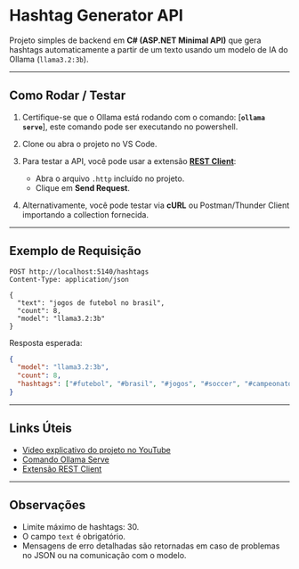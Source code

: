 # Hashtag Generator API

Projeto simples de backend em **C# (ASP.NET Minimal API)** que gera hashtags automaticamente a partir de um texto usando um modelo de IA do Ollama (`llama3.2:3b`).

---

## Como Rodar / Testar

1. Certifique-se que o Ollama está rodando com o comando: [**`ollama serve`**], este comando pode ser executando no powershell.
2. Clone ou abra o projeto no VS Code.
3. Para testar a API, você pode usar a extensão [**REST Client**](https://marketplace.visualstudio.com/items?itemName=humao.rest-client):

   * Abra o arquivo `.http` incluído no projeto.
   * Clique em **Send Request**.
4. Alternativamente, você pode testar via **cURL** ou Postman/Thunder Client importando a collection fornecida.

---

## Exemplo de Requisição

```http
POST http://localhost:5140/hashtags
Content-Type: application/json

{
  "text": "jogos de futebol no brasil",
  "count": 8,
  "model": "llama3.2:3b"
}
```

Resposta esperada:

```json
{
  "model": "llama3.2:3b",
  "count": 8,
  "hashtags": ["#futebol", "#brasil", "#jogos", "#soccer", "#campeonato", "#torcida", "#gol", "#futeboldobrasil"]
}
```

---

## Links Úteis

* [Video explicativo do projeto no YouTube]()
* [Comando Ollama Serve](https://ollama.com/docs/commands#ollama-serve)
* [Extensão REST Client](https://marketplace.visualstudio.com/items?itemName=humao.rest-client)

---

## Observações

* Limite máximo de hashtags: 30.
* O campo `text` é obrigatório.
* Mensagens de erro detalhadas são retornadas em caso de problemas no JSON ou na comunicação com o modelo.
